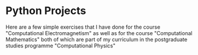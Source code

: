 # Python Projects
Here are a few simple exercises that I have done for the course "Computational Electromagnetism" 
as well as for the course "Computational Mathematics" both of which are part of my curriculum in 
the postgraduate studies programme "Computational Physics"
